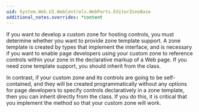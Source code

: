 ```yaml
---
uid: System.Web.UI.WebControls.WebParts.EditorZoneBase
additional_notes.overrides: *content
---
```


<p>If you want to develop a custom zone for hosting <xref href="System.Web.UI.WebControls.WebParts.EditorPart"></xref> controls, you must determine whether you want to provide zone template support. A zone template is created by types that implement the <xref href="System.Web.UI.ITemplate"></xref> interface, and is necessary if you want to enable page developers using your custom zone to reference <xref href="System.Web.UI.WebControls.WebParts.EditorPart"></xref> controls within your zone in the declarative markup of a Web page. If you need zone template support, you should inherit from the <xref href="System.Web.UI.WebControls.WebParts.EditorZone"></xref> class.  
  
 In contrast, if your custom zone and its <xref href="System.Web.UI.WebControls.WebParts.EditorPart"></xref> controls are going to be self-contained, and they will be created programmatically without any options for page developers to specify controls declaratively in a zone template, then you can inherit directly from the <xref href="System.Web.UI.WebControls.WebParts.EditorZoneBase"></xref> class. If you do this, it is critical that you implement the <xref href="System.Web.UI.WebControls.WebParts.EditorZoneBase.CreateEditorParts"></xref> method so that your custom zone will work.</p>


